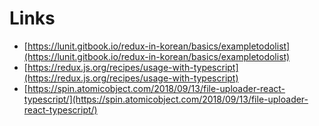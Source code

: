 # Links

- [https://lunit.gitbook.io/redux-in-korean/basics/exampletodolist](https://lunit.gitbook.io/redux-in-korean/basics/exampletodolist)
- [https://redux.js.org/recipes/usage-with-typescript](https://redux.js.org/recipes/usage-with-typescript)
- [https://spin.atomicobject.com/2018/09/13/file-uploader-react-typescript/](https://spin.atomicobject.com/2018/09/13/file-uploader-react-typescript/)